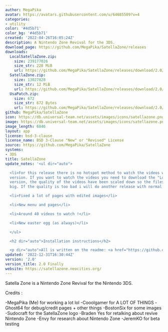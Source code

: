 ```yaml
---
author: MegaPika
avatar: https://avatars.githubusercontent.com/u/64685509?v=4
categories:
- utility
color: '#4d5b71'
color_bg: '#4d5b71'
created: '2022-04-26T16:05:24Z'
description: A Nintendo Zone Revival for the 3DS.
download_page: https://github.com/MegaPika/SatellaZone/releases
downloads:
  LocalSatellaZone.zip:
    size: 239177026
    size_str: 228 MiB
    url: https://github.com/MegaPika/SatellaZone/releases/download/2.0/LocalSatellaZone.zip
  SatellaZone.zip:
    size: 13027828
    size_str: 12 MiB
    url: https://github.com/MegaPika/SatellaZone/releases/download/2.0/SatellaZone.zip
  UsaPatch.zip:
    size: 672
    size_str: 672 Bytes
    url: https://github.com/MegaPika/SatellaZone/releases/download/2.0/UsaPatch.zip
github: MegaPika/SatellaZone
icon: https://db.universal-team.net/assets/images/icons/satellazone.png
image: https://db.universal-team.net/assets/images/icons/satellazone.png
image_length: 6846
layout: app
license: bsd-3-clause
license_name: BSD 3-Clause "New" or "Revised" License
source: https://github.com/MegaPika/SatellaZone
systems:
- 3DS
title: SatellaZone
update_notes: '<ul dir="auto">

  <li>For this release there is no hotspot method to watch the videos with the normal
  version. If you want to watch the videos you need to download the "LocalSatellaZone"
  version, the quality of the videos have been scaled down so the files are not too
  big. If the quality is too bad i will do another release with normal quality videos.</li>

  <li>Fixed a lot of pages with edited images</li>

  <li>New menu and pages</li>

  <li>Around 40 videos to watch !</li>

  <li>New easter egg (as always)</li>

  </ul>

  <h2 dir="auto">Installation instructions</h2>

  <p dir="auto">All is written on the readme: <a href="https://github.com/MegaPika/SatellaZone#readme">https://github.com/MegaPika/SatellaZone#readme</a></p>'
updated: '2022-12-31T16:30:44Z'
version: '2.0'
version_title: 2.0 Finally
website: https://satellazone.neocities.org/
---
```

Satella Zone is a Nintendo Zone Revival for the Nintendo 3DS.

Credits :

-MegaPika (Me) for working a lot lol
-Cooolgamer for A LOT OF THINGS
-Ghost64 for debug/credit pages + other things
-BostonSix for some images
-Sudocraft for the SatellaZone logo
-Braden Yes for retalking about revive Nintendo Zone
-Envy for research about Nintendo Zone
-JeremKO for beta testing
